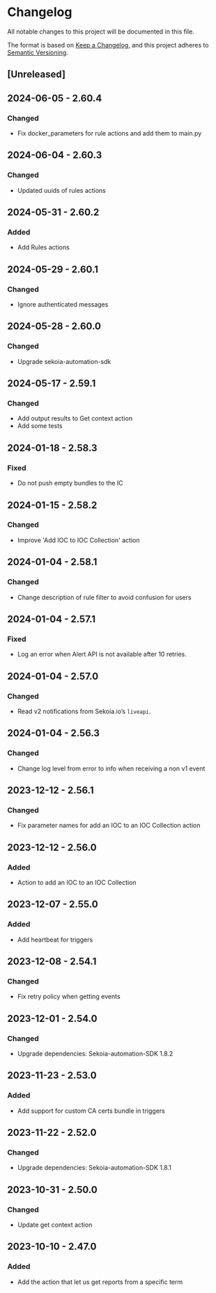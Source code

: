 # Changelog

All notable changes to this project will be documented in this file.

The format is based on [Keep a Changelog](https://keepachangelog.com/en/1.0.0/),
and this project adheres to [Semantic Versioning](https://semver.org/spec/v2.0.0.html).

## [Unreleased]

## 2024-06-05 - 2.60.4

### Changed

- Fix docker_parameters for rule actions and add them to main.py

## 2024-06-04 - 2.60.3

### Changed

- Updated uuids of rules actions

## 2024-05-31 - 2.60.2

### Added

- Add Rules actions

## 2024-05-29 - 2.60.1

### Changed

- Ignore authenticated messages

## 2024-05-28 - 2.60.0

### Changed

- Upgrade sekoia-automation-sdk

## 2024-05-17 - 2.59.1

### Changed

- Add output results to Get context action
- Add some tests

## 2024-01-18 - 2.58.3

### Fixed

- Do not push empty bundles to the IC

## 2024-01-15 - 2.58.2

### Changed

- Improve 'Add IOC to IOC Collection' action

## 2024-01-04 - 2.58.1

### Changed

- Change description of rule filter to avoid confusion for users

## 2024-01-04 - 2.57.1

### Fixed

- Log an error when Alert API is not available after 10 retries.

## 2024-01-04 - 2.57.0

### Changed

- Read v2 notifications from Sekoia.io’s `liveapi`.

## 2024-01-04 - 2.56.3

### Changed

- Change log level from error to info when receiving a non v1 event

## 2023-12-12 - 2.56.1

### Changed

- Fix parameter names for add an IOC to an IOC Collection action

## 2023-12-12 - 2.56.0

### Added

- Action to add an IOC to an IOC Collection

## 2023-12-07 - 2.55.0

### Added

- Add heartbeat for triggers

## 2023-12-08 - 2.54.1

### Changed

- Fix retry policy when getting events

## 2023-12-01 - 2.54.0

### Changed

- Upgrade dependencies: Sekoia-automation-SDK 1.8.2

## 2023-11-23 - 2.53.0

### Added

- Add support for custom CA certs bundle in triggers

## 2023-11-22 - 2.52.0

### Changed

- Upgrade dependencies: Sekoia-automation-SDK 1.8.1

## 2023-10-31 - 2.50.0

### Changed

- Update get context action

## 2023-10-10 - 2.47.0

### Added

- Add the action that let us get reports from a specific term

